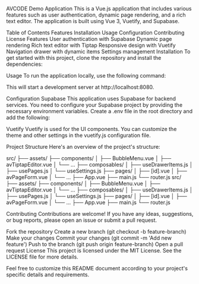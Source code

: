 AVCODE Demo Application
This is a Vue.js application that includes various features such as user authentication, dynamic page rendering, and a rich text editor. The application is built using Vue 3, Vuetify, and Supabase.

Table of Contents
Features
Installation
Usage
Configuration
Contributing
License
Features
User authentication with Supabase
Dynamic page rendering
Rich text editor with Tiptap
Responsive design with Vuetify
Navigation drawer with dynamic items
Settings management
Installation
To get started with this project, clone the repository and install the dependencies:

Usage
To run the application locally, use the following command:

This will start a development server at http://localhost:8080.

Configuration
Supabase
This application uses Supabase for backend services. You need to configure your Supabase project by providing the necessary environment variables. Create a .env file in the root directory and add the following:

Vuetify
Vuetify is used for the UI components. You can customize the theme and other settings in the vuetify.js configuration file.

Project Structure
Here's an overview of the project's structure:

src/
├── assets/
├── components/
│   ├── BubbleMenu.vue
│   ├── avTiptapEditor.vue
│   └── ...
├── composables/
│   ├── useDrawerItems.js
│   ├── usePages.js
│   └── useSettings.js
├── pages/
│   ├── [id].vue
│   ├── avPageForm.vue
│   └── ...
├── App.vue
├── main.js
└── router.js
src/
├── assets/
├── components/
│   ├── BubbleMenu.vue
│   ├── avTiptapEditor.vue
│   └── ...
├── composables/
│   ├── useDrawerItems.js
│   ├── usePages.js
│   └── useSettings.js
├── pages/
│   ├── [id].vue
│   ├── avPageForm.vue
│   └── ...
├── App.vue
├── main.js
└── router.js

Contributing
Contributions are welcome! If you have any ideas, suggestions, or bug reports, please open an issue or submit a pull request.

Fork the repository
Create a new branch (git checkout -b feature-branch)
Make your changes
Commit your changes (git commit -m 'Add new feature')
Push to the branch (git push origin feature-branch)
Open a pull request
License
This project is licensed under the MIT License. See the LICENSE file for more details.

Feel free to customize this README document according to your project's specific details and requirements.
